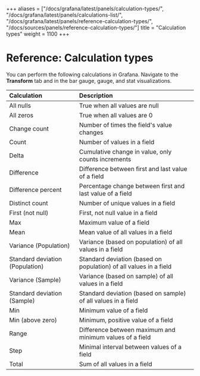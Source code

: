 +++
aliases = ["/docs/grafana/latest/panels/calculation-types/", "/docs/grafana/latest/panels/calculations-list/", "/docs/grafana/latest/panels/reference-calculation-types/", "/docs/sources/panels/reference-calculation-types/"]
title = "Calculation types"
weight = 1100
+++

# Reference: Calculation types

You can perform the following calculations in Grafana. Navigate to the **Transform** tab and in the bar gauge, gauge, and stat visualizations.

| Calculation                     | Description                                                       |
| :------------------------------ | :---------------------------------------------------------------- |
| All nulls                       | True when all values are null                                     |
| All zeros                       | True when all values are 0                                        |
| Change count                    | Number of times the field's value changes                         |
| Count                           | Number of values in a field                                       |
| Delta                           | Cumulative change in value, only counts increments                |
| Difference                      | Difference between first and last value of a field                |
| Difference percent              | Percentage change between first and last value of a field         |
| Distinct count                  | Number of unique values in a field                                |
| First (not null)                | First, not null value in a field                                  |
| Max                             | Maximum value of a field                                          |
| Mean                            | Mean value of all values in a field                               |
| Variance (Population)           | Variance (based on population) of all values in a field           |
| Standard deviation (Population) | Standard deviation (based on population) of all values in a field |
| Variance (Sample)               | Variance (based on sample) of all values in a field               |
| Standard deviation (Sample)     | Standard deviation (based on sample) of all values in a field     |
| Min                             | Minimum value of a field                                          |
| Min (above zero)                | Minimum, positive value of a field                                |
| Range                           | Difference between maximum and minimum values of a field          |
| Step                            | Minimal interval between values of a field                        |
| Total                           | Sum of all values in a field                                      |
